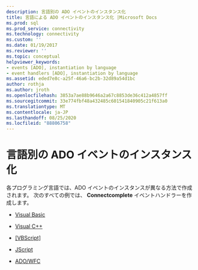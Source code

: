 ```yaml
---
description: 言語別の ADO イベントのインスタンス化
title: 言語による ADO イベントのインスタンス化 |Microsoft Docs
ms.prod: sql
ms.prod_service: connectivity
ms.technology: connectivity
ms.custom: ''
ms.date: 01/19/2017
ms.reviewer: ''
ms.topic: conceptual
helpviewer_keywords:
- events [ADO], instantiation by language
- event handlers [ADO], instantiation by language
ms.assetid: eded7e8c-a25f-46a6-bc2b-32d89a54d1bc
author: rothja
ms.author: jroth
ms.openlocfilehash: 3853a7ae88b9646a2a67c8853de36c412a4857ff
ms.sourcegitcommit: 33e774fbf48a432485c601541840905c21f613a0
ms.translationtype: MT
ms.contentlocale: ja-JP
ms.lasthandoff: 08/25/2020
ms.locfileid: "88806758"
---
```

# <a name="ado-event-instantiation-by-language"></a>言語別の ADO イベントのインスタンス化
各プログラミング言語では、ADO イベントのインスタンスが異なる方法で作成されます。 次のすべての例では、 **Connectcomplete** イベントハンドラーを作成します。  
  
-   [Visual Basic](./ado-event-instantiation-visual-basic.md)  
  
-   [Visual C++](./ado-event-instantiation-visual-c.md)  
  
-   [[VBScript]](./ado-event-instantiation-vbscript.md)  
  
-   [JScript](./ado-event-instantiation-jscript.md)  
  
-   [ADO/WFC](./ado-event-instantiation-ado-and-wfc.md)